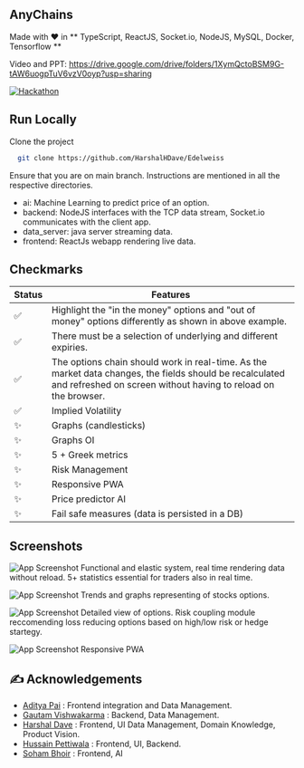 ## AnyChains
Made with ❤️ in ** TypeScript, ReactJS, Socket.io, NodeJS, MySQL, Docker, Tensorflow **

Video and PPT: https://drive.google.com/drive/folders/1XymQctoBSM9G-tAW6uogpTuV6vzV0oyp?usp=sharing

[![Hackathon](https://img.shields.io/badge/hackathon-Edelweiss-purple.svg)]()

## Run Locally

Clone the project

```bash
  git clone https://github.com/HarshalHDave/Edelweiss
```
Ensure that you are on main branch. Instructions are mentioned in all the respective directories. 

- ai: Machine Learning to predict price of an option. 
- backend: NodeJS interfaces with the TCP data stream, Socket.io communicates with the client app.
- data_server: java server streaming data.
- frontend: ReactJs webapp rendering live data. 

## Checkmarks
| **Status** | **Features**                                                                                                                                                               |
|------------|----------------------------------------------------------------------------------------------------------------------------------------------------------------------------|
| ✅          | Highlight the "in the money" options and "out of money" options differently as shown in above example.                                                                     |
| ✅          | There must be a selection of underlying and different expiries.                                                                                                            |
| ✅          | The options chain should work in real-time. As the market data changes, the fields should be recalculated and refreshed on screen without having to reload on the browser. |
| ✅          | Implied Volatility                                                                                                                                                         |
| ✨          | Graphs (candlesticks)                                                                                                                                                      |
| ✨          | Graphs OI                                                                                                                                                                  |
| ✨          | 5 + Greek metrics                                                                                                                                                            |
| ✨          | Risk Management                                                                                                                                                            |
| ✨          | Responsive PWA                                                                                                                                                             |
| ✨          | Price predictor AI                                                                                                                                                         |
| ✨          | Fail safe measures (data is persisted in a DB)                                                                                                                             |


## Screenshots
![App Screenshot](https://great-thread-anybond.surge.sh/1.jpeg)
Functional and elastic system, real time rendering data without reload. 5+ statistics essential for traders also in real time. 

![App Screenshot](https://great-thread-anybond.surge.sh/2.jpeg)
Trends and graphs representing of stocks options. 

![App Screenshot](https://great-thread-anybond.surge.sh/3.jpeg)
Detailed view of options. Risk coupling module reccomending loss reducing options based on high/low risk or hedge startegy.

![App Screenshot](https://great-thread-anybond.surge.sh/4.jpeg)
Responsive PWA


## ✍️ Acknowledgements

 - [Aditya Pai](https://github.com/adityapai18) : Frontend integration and Data Management. 
 - [Gautam Vishwakarma](https://github.com/GautamVG) : Backend, Data Management. 
 - [Harshal Dave](https://github.com/HarshalHDave) : Frontend, UI Data Management, Domain Knowledge, Product Vision.  
 - [Hussain Pettiwala](https://github.com/pettiboy) : Frontend, UI, Backend.
 - [Soham Bhoir](https://github.com/ThunderBolt-OS) : Frontend, AI


